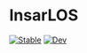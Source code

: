 # InsarLOS

[![Stable](https://img.shields.io/badge/docs-stable-blue.svg)](https://scottstanie.github.io/InsarLOS.jl/stable)
[![Dev](https://img.shields.io/badge/docs-dev-blue.svg)](https://scottstanie.github.io/InsarLOS.jl/dev)
